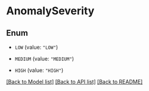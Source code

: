# AnomalySeverity

## Enum


* `LOW` (value: `"LOW"`)

* `MEDIUM` (value: `"MEDIUM"`)

* `HIGH` (value: `"HIGH"`)


[[Back to Model list]](../README.md#documentation-for-models) [[Back to API list]](../README.md#documentation-for-api-endpoints) [[Back to README]](../README.md)


